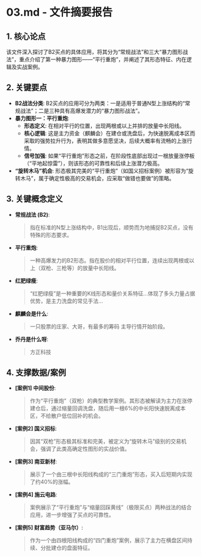 <!--
 * @Author: mrslimslim 2451319596@qq.com
 * @Date: 2025-10-07 18:31:15
 * @LastEditors: mrslimslim 2451319596@qq.com
 * @LastEditTime: 2025-10-07 18:31:27
 * @FilePath: \z-knowledge\format\1007\03_summary.md
 * @Description: 这是默认设置,请设置`customMade`, 打开koroFileHeader查看配置 进行设置: https://github.com/OBKoro1/koro1FileHeader/wiki/%E9%85%8D%E7%BD%AE
-->
# 03.md - 文件摘要报告

## 1. 核心论点
该文件深入探讨了B2买点的具体应用，将其分为“常规战法”和三大“暴力图形战法”，重点介绍了第一种暴力图形——“平行重炮”，并阐述了其形态特征、内在逻辑及实战案例。

## 2. 关键要点
- **B2战法分类**: B2买点的应用可分为两类：一是适用于普通N型上涨结构的“常规战法”；二是三种具有高爆发潜力的“暴力图形战法”。
- **暴力图形一：平行重炮**:
    - **形态定义**: 在相对平行的位置，出现两根或以上并排的放量中长阳线。
    - **核心逻辑**: 这是主力资金（麒麟会）在建仓或洗盘后，为快速脱离成本区而采取的强势拉升行为，表明其做多意愿坚决，后续大概率有流畅的上涨行情。
    - **信号加强**: 如果“平行重炮”形态之前，在阶段性底部出现过一根放量涨停板（“平地起惊雷”），则该形态的可靠性和后续上涨潜力极高。
- **“旋转木马”机会**: 形态极其完美的“平行重炮”（如国义招标案例）被形容为“旋转木马”，属于确定性极高的交易机会，应采取“做错也要做”的策略。

## 3. 关键概念定义
- **常规战法 (B2)**: 
  > 指在标准的N型上涨结构中，B1出现后，顺势而为地捕捉B2买点，没有特殊的形态要求。
- **平行重炮**: 
  > 一种高爆发力的B2形态。指在股价的相对平行位置，连续出现两根或以上（双枪、三枪等）的放量中长阳线。
- **红肥绿瘦**: 
  > “红肥绿瘦”是一种重要的K线形态和量价关系特征...体现了多头力量占据优势，是主力洗盘的常见手法...
- **麒麟会是什么**: 
  > 一只股票的庄家、大哥，有最多的筹码 主导行情开始阶段。
- **乔丹是什么呀**: 
  > 方正科技

## 4. 支撑数据/案例
- **[案例1] 中间股份**: 
  > 作为“平行重炮”（双枪）的典型教学案例。其形态被解读为主力在涨停建仓后，通过缩量回调洗盘，随后用一根6%的中长阳快速脱离成本区，不给散户低位回补的机会。
- **[案例2] 国义招标**: 
  > 因其“双枪”形态极其标准和完美，被定义为“旋转木马”级别的交易机会，强调了此类高确定性图形的实战价值。
- **[案例3] 南亚新材**: 
  > 展示了一个由三根中长阳线构成的“三门重炮”形态，买入后短期内实现了约40%的涨幅。
- **[案例4] 施云电路**: 
  > 案例展示了“平行重炮”与“缩量回踩黄线”（极限买点）两种战法的结合应用，进一步增强了买点的可靠性。
- **[案例5] 财富趋势（亚马尔）**: 
  > 作为一个由四根阳线构成的“四门重炮”案例，展示了主力在横盘区间持续、分批建仓的盘面特征。
